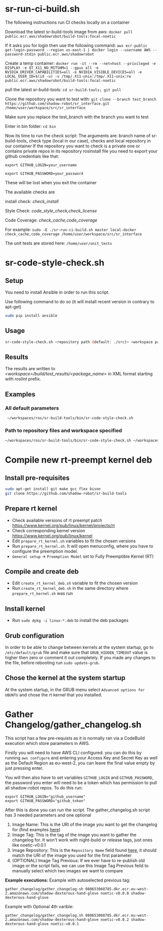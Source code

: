 # sr-run-ci-build.sh
The following instructions run CI checks locally on a container

Download the latest sr-build-tools image from aws: ```docker pull public.ecr.aws/shadowrobot/build-tools:focal-noetic```

If it asks you for login then use the following command: ```aws ecr-public get-login-password --region us-east-1 | docker login --username AWS --password-stdin public.ecr.aws/shadowrobot```

Create a temp container: ```docker run -it --rm --net=host --privileged -e DISPLAY -e QT_X11_NO_MITSHM=1 --gpus all -e NVIDIA_DRIVER_CAPABILITIES=all -e NVIDIA_VISIBLE_DEVICES=all -e LOCAL_USER_ID=$(id -u) -v /tmp/.X11-unix:/tmp/.X11-unix:rw public.ecr.aws/shadowrobot/build-tools:focal-noetic```
 
pull the latest sr-build-tools: ```cd sr-build-tools; git pull```

Clone the repository you want to test with: ```git clone --branch test_branch https://github.com/shadow-robot/sr_interface.git /home/user/workspace/src/sr_interface```

Make sure you replace the test_branch with the branch you want to test

Enter in bin folder: ```cd bin```

Now its time to run the check script: 
The arguments are: branch name of sr-build-tools, check type (local in our case), checks and local repository in our container
If the repository you want to check is a private one or contains private repos in its repository rosinstall file you need to export your github credentials like that:

```export GITHUB_LOGIN=your_username```

```export GITHUB_PASSWORD=your_password```

These will be lost when you exit the container

The available checks are

install check: *check_install*

Style Check: *code_style_check,check_license*

Code Coverage: *check_cache,code_coverage*

For example:
```sudo -E ./sr-run-ci-build.sh master local-docker check_cache,code_coverage /home/user/workspace/src/sr_interface```

The unit tests are stored here: ```/home/user/unit_tests```



# sr-code-style-check.sh

## Setup

You need to install Ansible in order to run this script.

Use following command to do so (it will install recent version in contrary to apt-get) 

```bash
sudo pip install ansible
```

## Usage

```bash
sr-code-style-check.sh <repository path (default: ./src)> <workspace path (default: .)> <code-style-check-type(default: code_style_check)>
```

## Results 

The results are written to *&lt;workspace&gt;/build/test_results/&lt;package_name&gt;* in XML format starting with *roslint* prefix.

## Examples

### All default parameters
```bash
 ~/workspaces/ros/sr-build-tools/bin/sr-code-style-check.sh
```

### Path to repository files and workspace specified
```bash
~/workspaces/ros/sr-build-tools/bin/sr-code-style-check.sh ~/workspaces/ros/shadow_ws/src/sr-visualization ~/workspaces/ros/shadow_ws
```

# Compile new rt-preempt kernel deb

## Install pre-requisites

```bash
sudo apt-get install git make gcc flex bison
git clone https://github.com/shadow-robot/sr-build-tools
```

## Prepare rt kernel

- Check available versions of rt preempt patch https://www.kernel.org/pub/linux/kernel/projects/rt
- Check corresponding kernel version https://www.kernel.org/pub/linux/kernel
- Edit `prepare_rt_kernel.sh` variables to fit the chosen versions
- Run `prepare_rt_kernel.sh`. It will open menuconfig, where you have to configure the preemption model.
- `General setup` -> `Preemption Model`  set to Fully Preemptible Kernel (RT)

## Compile and create deb

- Edit `create_rt_kernel_deb.sh` variable to fit the chosen version
- Run `create_rt_kernel_deb.sh` in the same directory where `prepare_rt_kernel.sh` was run

## Install kernel

- Run `sudo dpkg -i linux-*.deb` to install the deb packages

## Grub configuration

In order to be able to change between kernels at the system startup, go to `/etc/default/grub` file and make sure that `GRUB_HIDDEN_TIMEOUT` value is higher then zero or comment it out completely. If you made any changes to the file, before rebooting run `sudo update-grub`.

## Chose the kernel at the system startup
At the system startup, in the GRUB menu select `Advanced options for UBUNTU` and chose the rt kernel that you installed.

# Gather Changelog/gather_changelog.sh
This script has a few pre-requists as it is normally ran via a CodeBuild execution which store parameters in AWS.

Firstly you will need to have AWS CLI configured. you can do this by running `aws configure` and entering your Access Key and Secret Key as well as the Default Region as eu-west-2, you can leave the final value empty by just pressing enter.

You will then also have to set variables `GITHUB_LOGIN` and `GITHUB_PASSWORD`, the password you enter will need to be a token which has permission to pull all shadow-robot repos. To do this run:
```
export GITHUB_LOGIN="github_username"
export GITHUB_PASSWORD="github_token"
```

After this is done you can run the script. The gather_changelog.sh script has 3 needed parameters and one optional
1. Image Name: This is the URI of the image you want to get the changelog for (find examples [here](https://eu-west-2.console.aws.amazon.com/ecr/repositories?region=eu-west-2))
2. Image Tag: This is the tag of the image you want to gather the changelog for. It won't work with night-build or release tags, just ones like noetic-v0.0.1
3. Image Repository: This is the `Repository Name` field found [here](https://eu-west-2.console.aws.amazon.com/ecr/repositories?region=eu-west-2), it should match the URI of the image you used for the first parameter
4. (OPTIONAL) Image Tag Previous: If we ever have to re-publish old image or the script fails, we can use this Image Tag Previous feild to manually select which two images we want to compare

**Example executions:**
Example with autoselected previous tag:
```
gather_changelog/gather_changelog.sh 080653068785.dkr.ecr.eu-west-2.amazonaws.com/shadow-dexterous-hand-glove noetic-v0.0.8 shadow-dexterous-hand-glove
```
Example with Optional 4th varible:
```
gather_changelog/gather_changelog.sh 080653068785.dkr.ecr.eu-west-2.amazonaws.com/shadow-dexterous-hand-glove noetic-v0.0.2 shadow-dexterous-hand-glove noetic-v0.0.1
```